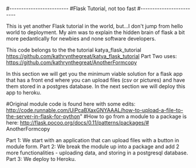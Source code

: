 #-------------------------
#Flask Tutorial, not too fast
#-------------------------

This is yet another Flask tutorial in the world, but...I don't jump from hello world to deployment. My aim was to explain the hidden brain of flask a bit more pedantically for newbies and none software developers. 

This code belongs to the the tutorial katya_flask_tutorial https://github.com/kathrynthegreat/katya_flask_tutorial
Part Two uses: https://github.com/kathrynthegreat/AnotherFormcopy

In this section we will get you the minimum viable solution for a flask app that has a front end where you can upload files (csv or pictures) and have them stored in a postgres database. In the next section we will deploy this app to heroku. 

#Original module code is found here with some edits: http://code.runnable.com/UiPcaBXaxGNYAAAL/how-to-upload-a-file-to-the-server-in-flask-for-python" 
#How to go from a module to a package is here: http://flask.pocoo.org/docs/0.11/patterns/packages/# AnotherFormcopy

Part 1: We start with an application that can upload files with a button in module form. 
Part 2: We break the module up into a package and add 2 more functionalities - uploading data, and storing in a postgresql database. 
Part 3: We deploy to Heroku. 


